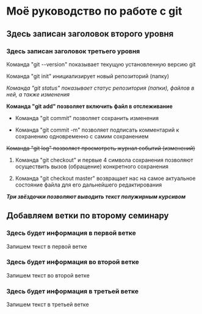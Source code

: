 # Моё руководство по работе с git

## Здесь записан заголовок второго уровня

### Здесь записан заголовок третьего уровня

Команда "git --version" показывает текущую установленную версию git

Команда "git init" инициализирует новый репозиторий (папку)

*Команда "git status" показывает статус репозитория (папки), файлов в ней, а также изменения*

**Команда "git add" позволяет включить файл в отслеживание**

* Команда "git commit" позволяет сохранить изменения

* Команда "git commit -m" позволяет подписать комментарий к сохранению одновременно с самим сохранением

~~Команда "git log" позволяет просмотреть журнал событий (изменений)~~

1. Команда "git checkout" и первые 4 символа сохранения позволяют осуществить вызов (обращение) конкретного сохранения

2. Команда "git checkout master" возвращает нас на самое актуальное состояние файла для его дальнейшего редактирования

***Три звёздочки позволяют выводить текст полужирным курсивом***

## Добавляем ветки по второму семинару

### Здесь будет информация в первой ветке
Запишем текст в первой ветке

### Здесь будет информация во второй ветке
Запишем текст во второй ветке

### Здесь будет информация в третьей ветке
Запишем текст в третьей ветке